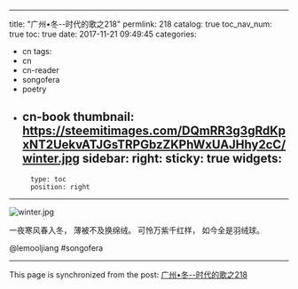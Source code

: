 
---
title: "广州•冬--时代的歌之218"
permlink: 218
catalog: true
toc_nav_num: true
toc: true
date: 2017-11-21 09:49:45
categories:
- cn
tags:
- cn
- cn-reader
- songofera
- poetry
- cn-book
thumbnail: https://steemitimages.com/DQmRR3g3gRdKpxNT2UekvATJGsTRPGbzZKPhWxUAJHhy2cC/winter.jpg
sidebar:
    right:
        sticky: true
widgets:
    -
        type: toc
        position: right
---


![winter.jpg](https://steemitimages.com/DQmRR3g3gRdKpxNT2UekvATJGsTRPGbzZKPhWxUAJHhy2cC/winter.jpg)

一夜寒风春入冬，
薄被不及换绵绒。
可怜万紫千红样，
如今全是羽绒球。

@lemooljiang #songofera

- - -

This page is synchronized from the post: [广州•冬--时代的歌之218](https://steemit.com/@lemooljiang/218)
